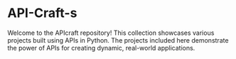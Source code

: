 # API-Craft-s
Welcome to the APIcraft repository! This collection showcases various projects built using APIs in Python. The projects included here demonstrate the power of APIs for creating dynamic, real-world applications.
